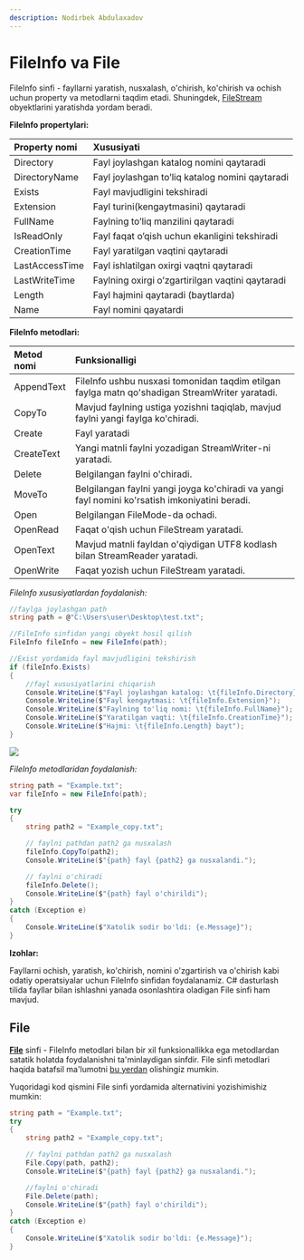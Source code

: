 ```yaml
---
description: Nodirbek Abdulaxadov
---
```


# FileInfo va File


FileInfo sinfi - fayllarni yaratish, nusxalash, o'chirish, ko'chirish va ochish uchun property va metodlarni taqdim etadi. Shuningdek, [FileStream](https://docs.microsoft.com/en-us/dotnet/api/system.io.filestream?view=net-5.0) obyektlarini yaratishda yordam beradi.


**FileInfo propertylari:**


| Property nomi | Xususiyati |
| :--- | :--- |
| Directory | Fayl joylashgan katalog nomini qaytaradi |
| DirectoryName | Fayl joylashgan to’liq katalog nomini qaytaradi |
| Exists | Fayl mavjudligini tekshiradi |
| Extension | Fayl turini\(kengaytmasini\) qaytaradi |
| FullName | Faylning to’liq manzilini qaytaradi |
| IsReadOnly | Fayl faqat o’qish uchun ekanligini tekshiradi |
| CreationTime | Fayl yaratilgan vaqtini qaytaradi |
| LastAccessTime | Fayl ishlatilgan oxirgi vaqtni qaytaradi |
| LastWriteTime | Faylning oxirgi o’zgartirilgan vaqtini qaytaradi |
| Length | Fayl hajmini qaytaradi \(baytlarda\) |
| Name | Fayl nomini qayatardi |


**FileInfo metodlari:**

| Metod nomi | Funksionalligi |
| :--- | :--- |
| AppendText | FileInfo ushbu nusxasi tomonidan taqdim etilgan faylga matn qo'shadigan StreamWriter yaratadi. |
| CopyTo | Mavjud faylning ustiga yozishni taqiqlab, mavjud faylni yangi faylga ko'chiradi. |
| Create | Fayl yaratadi |
| CreateText | Yangi matnli faylni yozadigan StreamWriter-ni yaratadi. |
| Delete | Belgilangan faylni o'chiradi. |
| MoveTo | Belgilangan faylni yangi joyga ko'chiradi va yangi fayl nomini ko'rsatish imkoniyatini beradi. |
| Open | Belgilangan FileMode-da ochadi. |
| OpenRead | Faqat o'qish uchun FileStream yaratadi. |
| OpenText | Mavjud matnli fayldan o'qiydigan UTF8 kodlash bilan StreamReader yaratadi. |
| OpenWrite | Faqat yozish uchun FileStream yaratadi. |

_FileInfo xususiyatlardan foydalanish:_

```csharp
//faylga joylashgan path
string path = @"C:\Users\user\Desktop\test.txt";

//FileInfo sinfidan yangi obyekt hosil qilish
FileInfo fileInfo = new FileInfo(path);

//Exist yordamida fayl mavjudligini tekshirish
if (fileInfo.Exists)
{
    //fayl xususiyatlarini chiqarish
    Console.WriteLine($"Fayl joylashgan katalog: \t{fileInfo.Directory}");
    Console.WriteLine($"Fayl kengaytmasi: \t{fileInfo.Extension}");
    Console.WriteLine($"Faylning to'liq nomi: \t{fileInfo.FullName}");
    Console.WriteLine($"Yaratilgan vaqti: \t{fileInfo.CreationTime}");
    Console.WriteLine($"Hajmi: \t{fileInfo.Length} bayt");
}
```

![](../../../.gitbook/assets/image%20%2824%29.png)

_FileInfo metodlaridan foydalanish:_

```csharp
string path = "Example.txt";
var fileInfo = new FileInfo(path);

try
{
    string path2 = "Example_copy.txt";

    // faylni pathdan path2 ga nusxalash
    fileInfo.CopyTo(path2);
    Console.WriteLine($"{path} fayl {path2} ga nusxalandi.");

    // faylni o'chiradi
    fileInfo.Delete();
    Console.WriteLine($"{path} fayl o'chirildi");
}
catch (Exception e)
{
    Console.WriteLine($"Xatolik sodir bo'ldi: {e.Message}");
}
```

**Izohlar:**

Fayllarni ochish, yaratish, ko'chirish, nomini o'zgartirish va o'chirish kabi odatiy operatsiyalar uchun FileInfo sinfidan foydalanamiz. C# dasturlash tilida fayllar bilan ishlashni yanada osonlashtira oladigan File sinfi ham mavjud.

## File

[**File**](https://learn.microsoft.com/en-us/dotnet/api/system.io.file.opentext?view=net-7.0) sinfi - FileInfo metodlari bilan bir xil funksionallikka ega metodlardan satatik holatda foydalanishni ta'minlaydigan sinfdir.
File sinfi metodlari haqida batafsil ma'lumotni [bu yerdan](https://learn.microsoft.com/en-us/dotnet/api/system.io.file?view=net-7.0#methods) olishingiz mumkin.

Yuqoridagi kod qismini File sinfi yordamida alternativini yozishimishiz mumkin:

```csharp
string path = "Example.txt";
try
{
    string path2 = "Example_copy.txt";

    // faylni pathdan path2 ga nusxalash
    File.Copy(path, path2);
    Console.WriteLine($"{path} fayl {path2} ga nusxalandi.");

    //faylni o'chiradi
    File.Delete(path);
    Console.WriteLine($"{path} fayl o'chirildi");
}
catch (Exception e)
{
    Console.WriteLine($"Xatolik sodir bo'ldi: {e.Message}");
}
```
